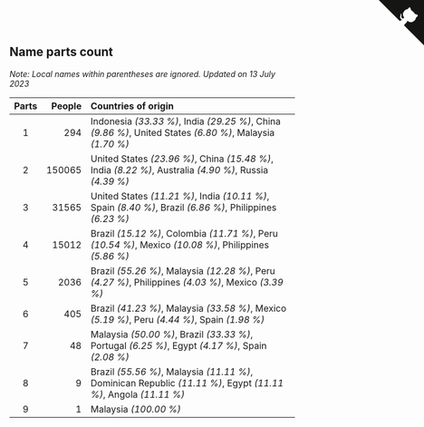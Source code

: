 ## Name parts count

*Note: Local names within parentheses are ignored.*
*Updated on 13 July 2023*

| Parts | People | Countries of origin |
| :--: | ---: | :--- |
| 1 | 294 | Indonesia *(33.33 %)*, India *(29.25 %)*, China *(9.86 %)*, United States *(6.80 %)*, Malaysia *(1.70 %)* |
| 2 | 150065 | United States *(23.96 %)*, China *(15.48 %)*, India *(8.22 %)*, Australia *(4.90 %)*, Russia *(4.39 %)* |
| 3 | 31565 | United States *(11.21 %)*, India *(10.11 %)*, Spain *(8.40 %)*, Brazil *(6.86 %)*, Philippines *(6.23 %)* |
| 4 | 15012 | Brazil *(15.12 %)*, Colombia *(11.71 %)*, Peru *(10.54 %)*, Mexico *(10.08 %)*, Philippines *(5.86 %)* |
| 5 | 2036 | Brazil *(55.26 %)*, Malaysia *(12.28 %)*, Peru *(4.27 %)*, Philippines *(4.03 %)*, Mexico *(3.39 %)* |
| 6 | 405 | Brazil *(41.23 %)*, Malaysia *(33.58 %)*, Mexico *(5.19 %)*, Peru *(4.44 %)*, Spain *(1.98 %)* |
| 7 | 48 | Malaysia *(50.00 %)*, Brazil *(33.33 %)*, Portugal *(6.25 %)*, Egypt *(4.17 %)*, Spain *(2.08 %)* |
| 8 | 9 | Brazil *(55.56 %)*, Malaysia *(11.11 %)*, Dominican Republic *(11.11 %)*, Egypt *(11.11 %)*, Angola *(11.11 %)* |
| 9 | 1 | Malaysia *(100.00 %)* |


<a href="https://github.com/JustinTimeCuber/wca_statistics" class="github-corner" aria-label="View source on Github"><svg width="80" height="80" viewBox="0 0 250 250" style="fill:#151513; color:#fff; position: absolute; top: 0; border: 0; right: 0;" aria-hidden="true"><path d="M0,0 L115,115 L130,115 L142,142 L250,250 L250,0 Z"></path><path d="M128.3,109.0 C113.8,99.7 119.0,89.6 119.0,89.6 C122.0,82.7 120.5,78.6 120.5,78.6 C119.2,72.0 123.4,76.3 123.4,76.3 C127.3,80.9 125.5,87.3 125.5,87.3 C122.9,97.6 130.6,101.9 134.4,103.2" fill="currentColor" style="transform-origin: 130px 106px;" class="octo-arm"></path><path d="M115.0,115.0 C114.9,115.1 118.7,116.5 119.8,115.4 L133.7,101.6 C136.9,99.2 139.9,98.4 142.2,98.6 C133.8,88.0 127.5,74.4 143.8,58.0 C148.5,53.4 154.0,51.2 159.7,51.0 C160.3,49.4 163.2,43.6 171.4,40.1 C171.4,40.1 176.1,42.5 178.8,56.2 C183.1,58.6 187.2,61.8 190.9,65.4 C194.5,69.0 197.7,73.2 200.1,77.6 C213.8,80.2 216.3,84.9 216.3,84.9 C212.7,93.1 206.9,96.0 205.4,96.6 C205.1,102.4 203.0,107.8 198.3,112.5 C181.9,128.9 168.3,122.5 157.7,114.1 C157.9,116.9 156.7,120.9 152.7,124.9 L141.0,136.5 C139.8,137.7 141.6,141.9 141.8,141.8 Z" fill="currentColor" class="octo-body"></path></svg></a><style>.github-corner:hover .octo-arm{animation:octocat-wave 560ms ease-in-out}@keyframes octocat-wave{0%,100%{transform:rotate(0)}20%,60%{transform:rotate(-25deg)}40%,80%{transform:rotate(10deg)}}@media (max-width:500px){.github-corner:hover .octo-arm{animation:none}.github-corner .octo-arm{animation:octocat-wave 560ms ease-in-out}}</style>
